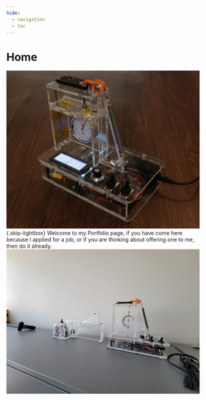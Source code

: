 ```yaml
---
hide:
  - navigation
  - toc
---
```

# Home
![SMA-PZT Actiator](images/PhD-SMAPZT-1.jpg){.skip-lightbox}
Welcome to my Portfolio page, if you have come here because I applied for a job, or if you are thinking about offering one to me, then do it already.
![SMA Catapult](images/PhD-SMACatapult.jpg)